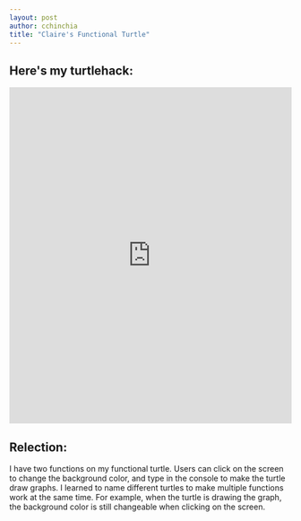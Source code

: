 ```yaml
---
layout: post
author: cchinchia
title: "Claire's Functional Turtle"
---
```


## Here's my turtlehack:
<iframe src="https://trinket.io/embed/python/fac1a1d889" width="100%" height="600" frameborder="0" marginwidth="0" marginheight="0" allowfullscreen></iframe>

## Relection:
I have two functions on my functional turtle. Users can click on the screen to change the background color, and type in the console to make the turtle draw graphs. I learned to name different turtles to make multiple functions work at the same time. For example, when the turtle is drawing the graph, the background color is still changeable when clicking on the screen.
